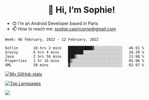 <h1 align="center"> 👋 Hi, I’m Sophie! </h1>  

- 😊 I’m an Android Developer based in Paris
- 📫 How to reach me: sophie.capricorne@gmail.com


<!--START_SECTION:waka-->
```text
Week: 06 February, 2022 - 12 February, 2022

Kotlin       10 hrs 2 mins   ███████████▓░░░░░░░░░░░░░   46.91 % 
Groovy       6 hrs 4 mins    ███████░░░░░░░░░░░░░░░░░░   28.39 % 
Java         2 hrs 58 mins   ███▒░░░░░░░░░░░░░░░░░░░░░   13.90 % 
Properties   1 hr 16 mins    █▒░░░░░░░░░░░░░░░░░░░░░░░   05.96 % 
XML          38 mins         ▓░░░░░░░░░░░░░░░░░░░░░░░░   02.97 % 
```
<!--END_SECTION:waka-->

[![My GitHub stats](https://github-readme-stats.vercel.app/api?username=sophicapri&show_icons=true&theme=buefy)](https://github.com/anuraghazra/github-readme-stats)

[![Top Languages](https://github-readme-stats.vercel.app/api/top-langs/?username=sophicapri&langs_count=2&layout=compact)](https://github.com/anuraghazra/github-readme-stats)

![](https://github-readme-streak-stats.herokuapp.com/?user=sophicapri)
